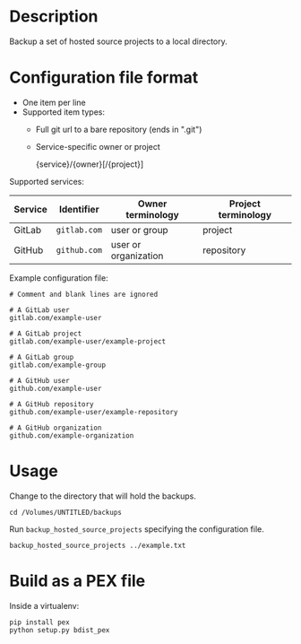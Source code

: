 # Description

Backup a set of hosted source projects to a local directory.


# Configuration file format

* One item per line
* Supported item types:
  - Full git url to a bare repository (ends in ".git")
  - Service-specific owner or project

    {service}/{owner}[/{project}]

Supported services:

| Service | Identifier   | Owner terminology    | Project terminology |
| ------- | ------------ | -------------------- | ------------------- |
| GitLab  | `gitlab.com` | user or group        | project             |
| GitHub  | `github.com` | user or organization | repository          |

Example configuration file:

    # Comment and blank lines are ignored
    
    # A GitLab user
    gitlab.com/example-user

    # A GitLab project
    gitlab.com/example-user/example-project

    # A GitLab group
    gitlab.com/example-group

    # A GitHub user
    github.com/example-user

    # A GitHub repository
    github.com/example-user/example-repository

    # A GitHub organization
    github.com/example-organization


# Usage

Change to the directory that will hold the backups.

    cd /Volumes/UNTITLED/backups

Run `backup_hosted_source_projects` specifying the configuration file.

    backup_hosted_source_projects ../example.txt


# Build as a PEX file

Inside a virtualenv:

    pip install pex
    python setup.py bdist_pex
